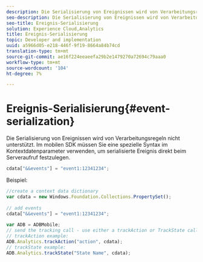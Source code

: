 ```yaml
---
description: Die Serialisierung von Ereignissen wird von Verarbeitungsregeln nicht unterstützt. Im mobilen SDK müssen Sie eine spezielle Syntax im Kontextdatenparameter verwenden, um serialisierte Ereignis direkt beim Serveraufruf festzulegen.
seo-description: Die Serialisierung von Ereignissen wird von Verarbeitungsregeln nicht unterstützt. Im mobilen SDK müssen Sie eine spezielle Syntax im Kontextdatenparameter verwenden, um serialisierte Ereignis direkt beim Serveraufruf festzulegen.
seo-title: Ereignis-Serialisierung
solution: Experience Cloud,Analytics
title: Ereignis-Serialisierung
topic: Developer and implementation
uuid: a5966d05-e218-446f-9f19-8664a84b74cd
translation-type: tm+mt
source-git-commit: ae16f224eeaeefa29b2e1479270a72694c79aaa0
workflow-type: tm+mt
source-wordcount: '104'
ht-degree: 7%

---
```



# Ereignis-Serialisierung{#event-serialization}

Die Serialisierung von Ereignissen wird von Verarbeitungsregeln nicht unterstützt. Im mobilen SDK müssen Sie eine spezielle Syntax im Kontextdatenparameter verwenden, um serialisierte Ereignis direkt beim Serveraufruf festzulegen.

```js
cdata["&&events"] = "event1:12341234";
```

Beispiel:

```js
//create a context data dictionary 
var cdata = new Windows.Foundation.Collections.PropertySet(); 
 
// add events 
cdata["&&events"] = "event1:12341234"; 
 
var ADB = ADBMobile; 
// send the tracking call - use either a trackAction or TrackState call. 
// trackAction example: 
ADB.Analytics.trackAction("action", cdata); 
// trackState example: 
ADB.Analytics.trackState("State Name", cdata);
```

